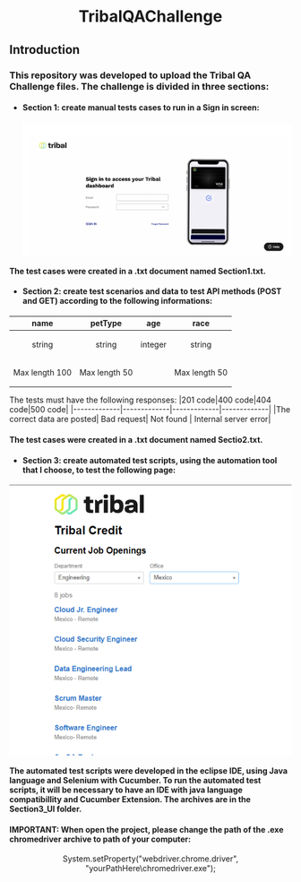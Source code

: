 # <p align="center">TribalQAChallenge
## Introduction
  
  ### This repository was developed to upload the Tribal QA Challenge files. The challenge is divided in three sections:
  
  - #### Section 1: create manual tests cases to run in a Sign in screen:
    <img align="center" src="https://github.com/jkpequeno/TribalQAChallenge/blob/main/initialScreen.png"></img> 
  #### <t> The test cases were created in a .txt document named Section1.txt.
  
  - #### Section 2: create test scenarios and data to test API methods (POST and GET) according to the following informations:
  
  |name|petType|age|race|
  |-------------|-------------|-------------|-------------|
  |<p align="center">string|<p align="center">string|<p align="center">integer|<p align="center">string|
  |<p align="center">Max length 100|<p align="center">Max length 50|<p align="center">|<p align="center">Max length 50|
  
  The tests must have the following responses:
  |201 code|400 code|404 code|500 code|
  |-------------|-------------|-------------|-------------|
  |The correct data are posted| Bad request| Not found | Internal server error|
  
  #### <t> The test cases were created in a .txt document named Sectio2.txt.
  
  - #### Section 3: create automated test scripts, using the automation tool that I choose, to test the following page:
  <img align="center" src="https://github.com/jkpequeno/TribalQAChallenge/blob/main/TribalCurrentJobOpenings.png"></img>
  #### <t> The automated test scripts were developed in the eclipse IDE, using Java language and Selenium with Cucumber. To run the automated test scripts, it will be necessary to have an IDE with java language compatibillity and Cucumber Extension. The archives are in the Section3_UI folder.
  #### <t> IMPORTANT: When open the project, please change the path of the .exe chromedriver archive to path of your computer:
<p align="center">System.setProperty("webdriver.chrome.driver", "yourPathHere\chromedriver.exe");</p>
